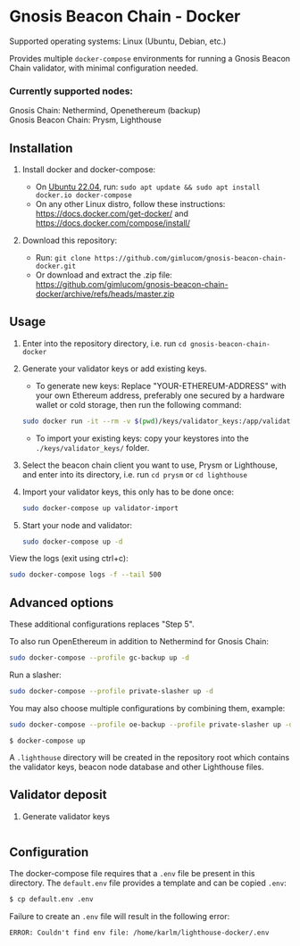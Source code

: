 # Gnosis Beacon Chain - Docker

Supported operating systems: Linux (Ubuntu, Debian, etc.)

Provides multiple `docker-compose` environments for running a Gnosis Beacon Chain validator, with minimal configuration needed.

### Currently supported nodes:
Gnosis Chain: Nethermind, Openethereum (backup)<br>
Gnosis Beacon Chain: Prysm, Lighthouse

## Installation

1. Install docker and docker-compose:
    - On [Ubuntu 22.04](https://releases.ubuntu.com/22.04/), run: `sudo apt update && sudo apt install docker.io docker-compose`
    - On any other Linux distro, follow these instructions: https://docs.docker.com/get-docker/ and https://docs.docker.com/compose/install/


2. Download this repository:
    - Run: `git clone https://github.com/gimlucom/gnosis-beacon-chain-docker.git`
    - Or download and extract the .zip file: https://github.com/gimlucom/gnosis-beacon-chain-docker/archive/refs/heads/master.zip

## Usage

1. Enter into the repository directory, i.e. run `cd gnosis-beacon-chain-docker`


2. Generate your validator keys or add existing keys.
   - To generate new keys: Replace "YOUR-ETHEREUM-ADDRESS" with your own Ethereum address, preferably one secured by a hardware wallet or cold storage, then run the following command:
   ```bash
   sudo docker run -it --rm -v $(pwd)/keys/validator_keys:/app/validator_keys ghcr.io/gnosischain/validator-data-generator:latest new-mnemonic --num_validators=4 --chain=gnosis --folder=/app/validator_keys --eth1_withdrawal_address=YOUR-ETHEREUM-ADDRESS
   ```
   - To import your existing keys: copy your keystores into the `./keys/validator_keys/` folder.


3. Select the beacon chain client you want to use, Prysm or Lighthouse, and enter into its directory, i.e. run `cd prysm` or `cd lighthouse`


4. Import your validator keys, this only has to be done once:
   ```bash
   sudo docker-compose up validator-import
   ```

5. Start your node and validator:
   ```bash
   sudo docker-compose up -d
   ```

View the logs (exit using ctrl+c):
```bash
sudo docker-compose logs -f --tail 500
```

## Advanced options

These additional configurations replaces "Step 5".

To also run OpenEthereum in addition to Nethermind for Gnosis Chain:
```bash
sudo docker-compose --profile gc-backup up -d
```

Run a slasher:
```bash
sudo docker-compose --profile private-slasher up -d
```

You may also choose multiple configurations by combining them, example:
```bash
sudo docker-compose --profile oe-backup --profile private-slasher up -d
```



`$ docker-compose up`

A `.lighthouse` directory will be created in the repository root which contains
the validator keys, beacon node database and other Lighthouse files.


## Validator deposit

1. Generate validator keys

```bash

```


## Configuration

The docker-compose file requires that a `.env` file be present in this
directory. The `default.env` file provides a template and can be copied `.env`:

```bash
$ cp default.env .env
```

Failure to create an `.env` file will result in the following error:

```
ERROR: Couldn't find env file: /home/karlm/lighthouse-docker/.env
```